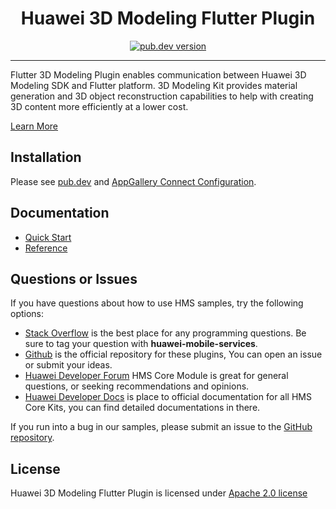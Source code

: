 <p align="center">
  <h1 align="center">Huawei 3D Modeling Flutter Plugin</h1>
</p>

<p align="center">
  <a href="https://pub.dev/packages/huawei_modeling3d"><img src="https://img.shields.io/pub/v/huawei_modeling3d?style=for-the-badge" alt="pub.dev version"></a>
</p>

---

Flutter 3D Modeling Plugin enables communication between Huawei 3D Modeling SDK and Flutter platform. 3D Modeling Kit provides material generation and 3D object reconstruction capabilities to help with creating 3D content more efficiently at a lower cost.

[Learn More](https://developer.huawei.com/consumer/en/doc/development/HMS-Plugin-Guides/introduction-0000001208863643?ha_source=hms1)

## Installation

Please see [pub.dev](https://pub.dev/packages/huawei_modeling3d/install) and [AppGallery Connect Configuration](https://developer.huawei.com/consumer/en/doc/development/HMS-Plugin-Guides/config-agc-0000001164929484?ha_source=hms1).

## Documentation

- [Quick Start](https://developer.huawei.com/consumer/en/doc/development/HMS-Plugin-Guides/material-gen-0000001164461452?ha_source=hms1)
- [Reference](https://developer.huawei.com/consumer/en/doc/development/HMS-Plugin-References/overview-0000001208666915?ha_source=hms1)

## Questions or Issues

If you have questions about how to use HMS samples, try the following options:

- [Stack Overflow](https://stackoverflow.com/questions/tagged/huawei-mobile-services) is the best place for any programming questions. Be sure to tag your question with **huawei-mobile-services**.
- [Github](https://github.com/HMS-Core/hms-flutter-plugin) is the official repository for these plugins, You can open an issue or submit your ideas.
- [Huawei Developer Forum](https://forums.developer.huawei.com/forumPortal/en/home?fid=0101187876626530001) HMS Core Module is great for general questions, or seeking recommendations and opinions.
- [Huawei Developer Docs](https://developer.huawei.com/consumer/en/doc/overview/HMS-Core-Plugin?ha_source=hms1) is place to official documentation for all HMS Core Kits, you can find detailed documentations in there.

If you run into a bug in our samples, please submit an issue to the [GitHub repository](https://github.com/HMS-Core/hms-flutter-plugin).

## License

Huawei 3D Modeling Flutter Plugin is licensed under [Apache 2.0 license](LICENSE)
